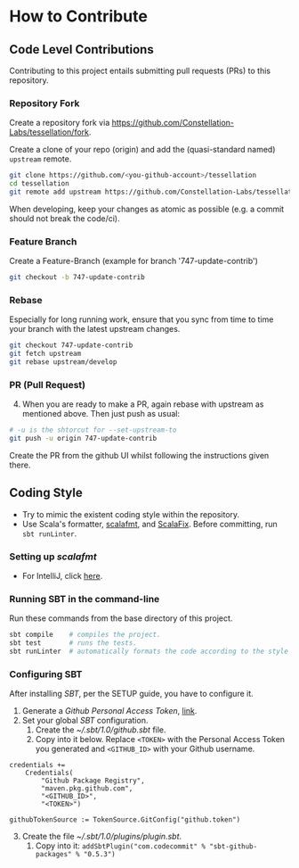 # How to Contribute

## Code Level Contributions

Contributing to this project entails submitting pull requests (PRs) to this repository.

### Repository Fork

Create a repository fork via https://github.com/Constellation-Labs/tessellation/fork.

Create a clone of your repo (origin) and add the (quasi-standard named) `upstream` remote.

```sh
git clone https://github.com/<you-github-account>/tessellation
cd tessellation
git remote add upstream https://github.com/Constellation-Labs/tessellation
```

When developing, keep your changes as atomic as possible (e.g. a commit should not break the code/ci).

### Feature Branch

Create a Feature-Branch (example for branch '747-update-contrib')

```sh
git checkout -b 747-update-contrib
```

### Rebase

Especially for long running work, ensure that you sync from time to time your branch with the latest upstream changes.

```sh
git checkout 747-update-contrib
git fetch upstream
git rebase upstream/develop
```

### PR (Pull Request)
4. When you are ready to make a PR, again rebase with upstream as mentioned above. Then just push as usual:

```sh
# -u is the shtorcut for --set-upstream-to
git push -u origin 747-update-contrib
```

Create the PR from the github UI whilst following the instructions given there.


## Coding Style

- Try to mimic the existent coding style within the repository.
- Use Scala's formatter, [scalafmt](https://scalameta.org/scalafmt/), and [ScalaFix](https://scalacenter.github.io/scalafix/). Before committing, run `sbt runLinter`.

### Setting up _scalafmt_
- For IntelliJ, click [here](https://www.jetbrains.com/help/idea/work-with-scala-formatter.html).

### Running SBT in the command-line

Run these commands from the base directory of this project.

```sh
sbt compile    # compiles the project.
sbt test       # runs the tests.
sbt runLinter  # automatically formats the code according to the style guide.
```

### Configuring SBT

After installing _SBT_, per the SETUP guide, you have to configure it.

1. Generate a _Github Personal Access Token_, [link](https://docs.github.com/en/authentication/keeping-your-account-and-data-secure/creating-a-personal-access-token).
2. Set your global _SBT_ configuration.
   1. Create the _~/.sbt/1.0/github.sbt_ file.
   2. Copy into it below. Replace `<TOKEN>` with the Personal Access Token you generated and `<GITHUB_ID>` with your Github username.

```
credentials +=
	Credentials(
		"Github Package Registry",
		"maven.pkg.github.com",
		"<GITHUB_ID>",
		"<TOKEN>")

githubTokenSource := TokenSource.GitConfig("github.token")
```

3. Create the file _~/.sbt/1.0/plugins/plugin.sbt_.
   1. Copy into it: `addSbtPlugin("com.codecommit" % "sbt-github-packages" % "0.5.3")`
